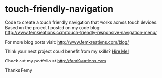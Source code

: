 # touch-friendly-navigation

Code to create a touch friendly navigation that works across touch devices. Based on the project I posted on my code blog: http://www.femkreations.com/touch-friendly-responsive-navigation-menu/

For more blog posts visit: http://www.femkreations.com/blog/

Think your next project could benefit from my skills? <a href="http://www.femkreations.com/contact/">Hire Me!</a>

Check out my portfolio at http://femKreations.com

Thanks 
Femy
